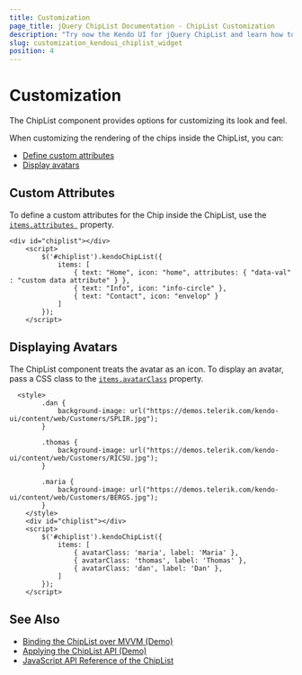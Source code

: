 ```yaml
---
title: Customization
page_title: jQuery ChipList Documentation - ChipList Customization
description: "Try now the Kendo UI for jQuery ChipList and learn how to customize it by defining avatars and custom attributes."
slug: customization_kendoui_chiplist_widget
position: 4
---
```


# Customization

The ChipList component provides options for customizing its look and feel.

When customizing the rendering of the chips inside the ChipList, you can:

* [Define custom attributes](#define-custom-attributes)
* [Display avatars](#displaying-avatars)

## Custom Attributes

To define a custom attributes for the Chip inside the ChipList, use the [`items.attributes `](api/javascript/ui/chiplist/configuration/items.attributes) property.

```dojo
<div id="chiplist"></div>
    <script>
        $('#chiplist').kendoChipList({
            items: [
                { text: "Home", icon: "home", attributes: { "data-val" : "custom data attribute" } },
                { text: "Info", icon: "info-circle" },
                { text: "Contact", icon: "envelop" }
            ]
        });
    </script>
```

## Displaying Avatars

The ChipList component treats the avatar as an icon. To display an avatar, pass a CSS class to the [`items.avatarClass`](api/javascript/ui/chiplist/configuration/items.avatarClass) property.


```dojo
  <style>
        .dan {
            background-image: url("https://demos.telerik.com/kendo-ui/content/web/Customers/SPLIR.jpg");
        }

        .thomas {
            background-image: url("https://demos.telerik.com/kendo-ui/content/web/Customers/RICSU.jpg");
        }

        .maria {
            background-image: url("https://demos.telerik.com/kendo-ui/content/web/Customers/BERGS.jpg");
        }
    </style>
    <div id="chiplist"></div>
    <script>
        $('#chiplist').kendoChipList({
            items: [
                { avatarClass: 'maria', label: 'Maria' },
                { avatarClass: 'thomas', label: 'Thomas' },
                { avatarClass: 'dan', label: 'Dan' },
            ]
        });
    </script>
```

## See Also

* [Binding the ChipList over MVVM (Demo)](https://demos.telerik.com/kendo-ui/chiplist/mvvm)
* [Applying the ChipList API (Demo)](https://demos.telerik.com/kendo-ui/chiplist/api)
* [JavaScript API Reference of the ChipList](/api/javascript/ui/chiplist)
